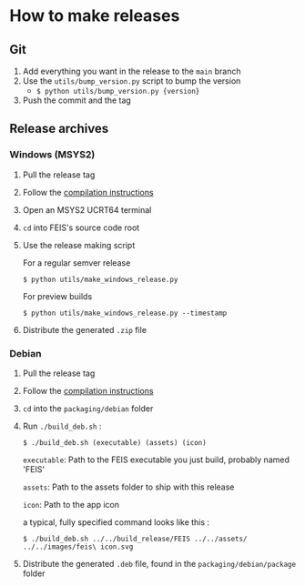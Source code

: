 # How to make releases

## Git

1. Add everything you want in the release to the `main` branch
1. Use the `utils/bump_version.py` script to bump the version
    - `$ python utils/bump_version.py {version}`
1. Push the commit and the tag

## Release archives

### Windows (MSYS2)

1. Pull the release tag
1. Follow the [compilation instructions](Compiling.md)
1. Open an MSYS2 UCRT64 terminal
1. `cd` into FEIS's source code root
1. Use the release making script

    For a regular semver release

    ```console
    $ python utils/make_windows_release.py
    ```

    For preview builds

    ```console
    $ python utils/make_windows_release.py --timestamp
    ```
1. Distribute the generated `.zip` file

### Debian

1. Pull the release tag
1. Follow the [compilation instructions](Compiling.md)
1. `cd` into the `packaging/debian` folder
1. Run `./build_deb.sh` :

    ```console
    $ ./build_deb.sh (executable) (assets) (icon)
    ```

    `executable`: Path to the FEIS executable you just build, probably named 'FEIS'
    
    `assets`: Path to the assets folder to ship with this release

    `icon`: Path to the app icon

    a typical, fully specified command looks like this :

    ```console
    $ ./build_deb.sh ../../build_release/FEIS ../../assets/ ../../images/feis\ icon.svg
    ```
1. Distribute the generated `.deb` file, found in the `packaging/debian/package` folder
